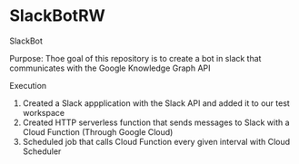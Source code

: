 # SlackBotRW
SlackBot

Purpose: Thoe goal of this repository is to create a bot in slack that communicates with the Google Knowledge Graph API 

Execution
  1. Created a Slack appplication with the Slack API and added it to our test workspace
  2. Created HTTP serverless function that sends messages to Slack with a Cloud Function (Through Google Cloud)
  3. Scheduled job that calls Cloud Function every given interval with Cloud Scheduler
